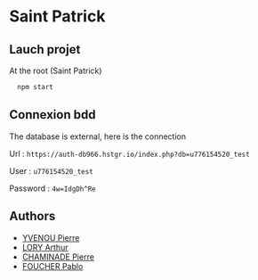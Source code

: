 
# Saint Patrick



## Lauch projet

At the root (Saint Patrick)

```bash
  npm start
```


## Connexion bdd

The database is external, here is the connection

Url : `https://auth-db966.hstgr.io/index.php?db=u776154520_test`

User : `u776154520_test`

Password : `4w=IdgDh^Re`


## Authors

- [YVENOU Pierre]()
- [LORY Arthur]()
- [CHAMINADE Pierre]()
- [FOUCHER Pablo]()

